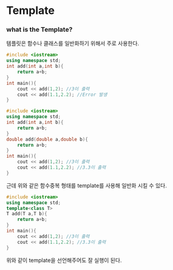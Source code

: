 # Template

### what is the Template?

템플릿은 함수나 클래스를 일반화하기 위해서 주로 사용한다.

```c++
#include <iostream>
using namespace std;
int add(int a,int b){
    return a+b;
}
int main(){
    cout << add(1,2); //3이 출력
    cout << add(1.1,2.2); //Error 발생
}
```

```c++
#include <iostream>
using namespace std;
int add(int a,int b){
    return a+b;
}
double add(double a,double b){
    return a+b;
}
int main(){
    cout << add(1,2); //3이 출력
    cout << add(1.1,2.2); //3.3이 출력
}
```

근데 위와 같은 함수중복 형태를 template를 사용해 일반화 시킬 수 있다.

```c++
#include <iostream>
using namespace std;
template<class T>
T add(T a,T b){
    return a+b;
}
int main(){
    cout << add(1,2); //3이 출력
    cout << add(1.1,2.2); //3.3이 출력
}
```

위와 같이 template을 선언해주어도 잘 실행이 된다.